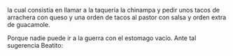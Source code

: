 la cual consistía en llamar a la taquería la chinampa y pedir unos tacos de arrachera con queso y una orden de tacos al pastor con salsa y orden extra de guacamole.

Porque nadie puede ir a la guerra con el estomago vacío.  Ante tal sugerencia Beatito:
